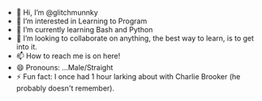 - 👋 Hi, I’m @glitchmunnky
- 👀 I’m interested in Learning to Program 
- 🌱 I’m currently learning Bash and Python 
- 💞️ I’m looking to collaborate on anything, the best way to learn, is to get into it.
- 📫 How to reach me is on here!
- 😄 Pronouns: ...Male/Straight
- ⚡ Fun fact: I once had 1 hour larking about with Charlie Brooker (he probably doesn't remember).

<!---
glitchmunnky/glitchmunnky is a ✨ special ✨ repository because its `README.md` (this file) appears on your GitHub profile.
You can click the Preview link to take a look at your changes.
--->
